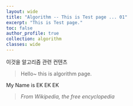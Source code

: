 ```yaml
---
layout: wide
title: "Algorithm -- This is Test page ... 01"
excerpt: "This is Test page."
toc: false
author_profile: true
collection: algorithm
classes: wide
---
```


이것을 알고리즘 관련 컨텐츠 

> Hello~ this is algorithm page.

My Name is EK EK EK 

> <cite>From Wikipedia, the free encyclopedia</cite>